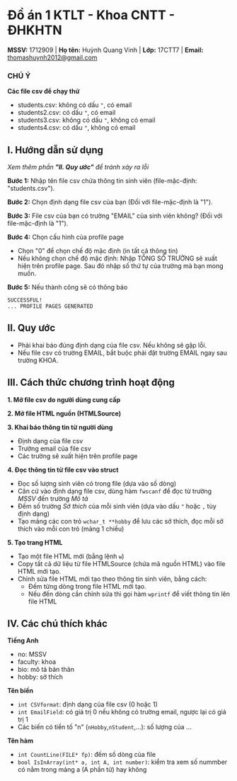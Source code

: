 # Đồ án 1 KTLT - Khoa CNTT - ĐHKHTN
**MSSV:** 1712909 | 
**Họ tên:** Huỳnh Quang Vinh | 
**Lớp:** 17CTT7 | 
**Email:** thomashuynh2012@gmail.com

### CHÚ Ý
**Các file csv để chạy thử**
- students.csv: không có dấu `"`, có email
- students2.csv: có dấu `"`, có email
- students3.csv: không có dấu `"`, không có email
- students4.csv: có dấu `"`, không có email

## I. Hướng dẫn sử dụng
_Xem thêm phần **"II. Quy ước"** để tránh xảy ra lỗi_

**Bước 1:** Nhập tên file csv chứa thông tin sinh viên (file-mặc-định: "students.csv").

**Bước 2:** Chọn định dạng file csv của bạn (Đối với file-mặc-định là "1").

**Bước 3:** File csv của bạn có trường "EMAIL" của sinh viên không? (Đối với file-mặc-định là "1").

**Bước 4:** Chọn cấu hình của profile page
  - Chọn "0" để chọn chế độ mặc định (in tất cả thông tin)
  - Nếu không chọn chế độ mặc định: Nhập TỔNG SỐ TRƯỜNG sẽ xuất hiện trên profile page. Sau đó nhập số thứ tự của trường mà bạn mong muốn.
  
**Bước 5:** Nếu thành công sẽ có thông báo
```
SUCCESSFUL!
... PROFILE PAGES GENERATED
```
  
## II. Quy ước
- Phải khai báo đúng định dạng của file csv. Nếu không sẽ gặp lỗi.
- Nếu file csv có trường EMAIL, bắt buộc phải đặt trường EMAIL ngay sau trường KHOA.

## III. Cách thức chương trình hoạt động
**1. Mở file csv do người dùng cung cấp**

**2. Mở file HTML nguồn (HTMLSource)**

**3. Khai báo thông tin từ người dùng**
  - Định dạng của file csv
  - Trường email của file csv
  - Các trường sẽ xuất hiện trên profile page

**4. Đọc thông tin từ file csv vào struct**
  - Đọc số lượng sinh viên có trong file (dựa vào số dòng)
  - Căn cứ vào định dạng file csv, dùng hàm `fwscanf` để đọc từ trường _MSSV_ đến trường _Mô tả_
  - Đếm số trường _Sở thích_ của mỗi sinh viên (dựa vào dấu `"` hoặc `,` tùy định dạng)
  - Tạo mảng các con trỏ `wchar_t **hobby` để lưu các sở thích, đọc mỗi sở thích vào mỗi con trỏ (mảng 1 chiều)
 
**5. Tạo trang HTML**
  - Tạo một file HTML mới (bằng lệnh `w`)
  - Copy tất cả dữ liệu từ file HTMLSource (chứa mã nguồn HTML) vào file HTML mới tạo.
  - Chỉnh sửa file HTML mới tạo theo thông tin sinh viên, bằng cách:
    - Đếm từng dòng trong file HTML mới tạo.
    - Nếu đến dòng cần chỉnh sửa thì gọi hàm `wprintf` để viết thông tin lên file HTML
   
## IV. Các chú thích khác
**Tiếng Anh**
- no: MSSV
- faculty: khoa
- bio: mô tả bản thân
- hobby: sở thích

**Tên biến**
- `int CSVformat`: định dạng của file csv (0 hoặc 1)
- `int EmailField`: có giá trị 0 nếu không có trường email, ngược lại có giá trị 1
- Các biến có tiền tố "n" (`nHobby`,`nStudent`,...): số lượng của ...

**Tên hàm**
- `int CountLine(FILE* fp)`: đếm số dòng của file
- `bool IsInArray(int* a, int A, int number)`: kiểm tra xem số nummber có nằm trong mảng a (A phần tử) hay không
